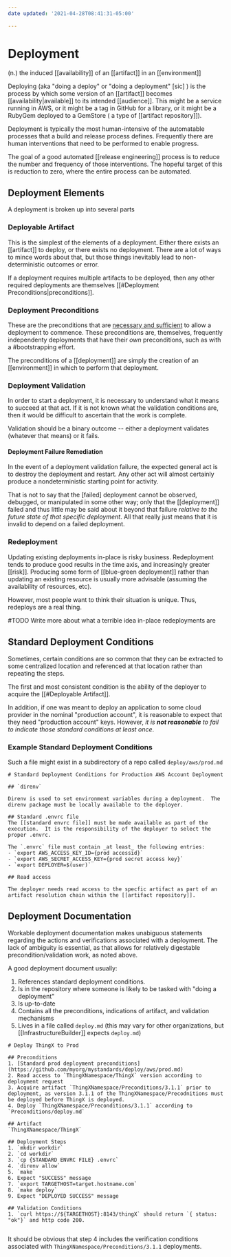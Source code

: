 ```yaml
---
date updated: '2021-04-28T08:41:31-05:00'

---
```


# Deployment

(n.) the induced [[availability]] of an [[artifact]] in an [[environment]]

Deploying (aka "doing a deploy" or "doing a deployment" [sic] ) is the process by which some version of an [[artifact]] becomes [[availability|available]] to its intended [[audience]].  This might be a service running in AWS, or it might be a tag in GitHub for a library, or it might be a RubyGem deployed to a GemStore ( a type of [[artifact repository]]).

Deployment is typically the most human-intensive of the automatable processes that a build and release process defines.  Frequently there are human interventions that need to be performed to enable progress.

The goal of a good automated [[release engineering]] process is to reduce the number and frequency of those interventions.  The hopeful target of this is reduction to zero, where the entire process can be automated.

## Deployment Elements

A deployment is broken up into several parts

### Deployable Artifact
This is the simplest of the elements of a deployment.  Either there exists an [[artifact]] to deploy, or there exists no deployment.  There are a lot of ways to mince words about that, but those things inevitably lead to non-deterministic outcomes or error.

If a deployment requires multiple artifacts to be deployed, then any other required deployments are themselves [[#Deployment Preconditions|preconditions]].

### Deployment Preconditions
These are the preconditions that are [necessary and sufficient](https://en.wikipedia.org/wiki/Necessity_and_sufficiency) to allow a deployment to commence.  These preconditions are, themselves, frequently independenty deployments that have their _own_ preconditions, such as with a #bootstrapping effort.

The preconditions of a [[deployment]] are simply the creation of an [[environment]] in which to perform that deployment.

### Deployment Validation
In order to start a deployment, it is necessary to understand what it means to succeed at that act.  If it is not known what the validation conditions are, then it would be difficult to ascertain that the work is complete.

Validation should be a binary outcome -- either a deployment validates (whatever that means) or it fails.  

#### Deployment Failure Remediation
In the event of a deployment validation failure, the expected general act is to destroy the deployment and restart.  Any other act will almost certainly produce a nondeterministic starting point for activity.  

That is not to say that the [failed] deployment cannot be observed, debugged, or manipulated in some other way; only that the [[deployment]] failed and thus little may be said about it beyond that failure _relative to the future state of that specific deployment_.  All that really just means that it is invalid to depend on a failed deployment.

### Redeployment

Updating existing deployments in-place is risky business.  Redeployment tends to produce good results in the time axis, and increasingly greater [[risk]].  Producing some form of [[blue-green deployment]] rather than updating an existing resource is usually more advisable (assuming the availability of resources, etc). 

However, most people want to think their situation is unique.  Thus, redeploys are a real thing.  

#TODO Write more about what a terrible idea in-place redeployments are


## Standard Deployment Conditions

Sometimes, certain conditions are so common that they can be extracted to some centralized location and referenced at that location rather than repeating the steps.

The first and most consistent condition is the ability of the deployer to acquire the [[#Deployable Artifact]].

In addition, if one was meant to deploy an application to some cloud provider in the nominal "production account", it is reasonable to expect that they need "production account" keys.  However, _it is **not reasonable** to fail to indicate those standard conditions at least once_.

### Example Standard Deployment Conditions

Such a file might exist in a subdirectory of a repo called `deploy/aws/prod.md`

```
# Standard Deployment Conditions for Production AWS Account Deployment

## `direnv` 

Direnv is used to set environment variables during a deployment.  The direnv package must be locally available to the deployer.

## Standard .envrc file
The [[standard envrc file]] must be made available as part of the execution.  It is the responsibility of the deployer to select the proper .envrc.  

The `.envrc` file must contain _at least_ the following entries:
- `export AWS_ACCESS_KEY_ID={prod accessid}`
- `export AWS_SECRET_ACCESS_KEY={prod secret access key}`
- `export DEPLOYER=$(user)`

## Read access

The deployer needs read access to the specfic artifact as part of an artifact resolution chain within the [[artifact repository]].

```

## Deployment Documentation

Workable deployment documentation makes unabiguous statements regarding the actions and verifications associated with a deployment.  The lack of ambiguity is essential, as that allows for relatively digestable precondition/validation work, as noted above.

A good deployment document usually:
1. References standard deployment conditions.
2. Is in the repository where someone is likely to be tasked with "doing a deployment"
3. Is up-to-date
4. Contains all the preconditions, indications of artifact, and validation mechanisms
5. Lives in a file called `deploy.md` (this may vary for other organizations, but [[InfrastructureBuilder]] expects `deploy.md`)

```
# Deploy ThingX to Prod

## Preconditions
1. [Standard prod deployment preconditions](https://github.com/myorg/mystandards/deploy/aws/prod.md)
2. Read access to `ThingXNamespace/ThingX` version according to deployment request
3. Acquire artifact `ThingXNamespace/Preconditions/3.1.1` prior to deployment, as version 3.1.1 of the ThingXNamespace/Precodnitions must be deployed before ThingX is deployed.
4. Deploy `ThingXNamespace/Preconditions/3.1.1` according to `Preconditions/deploy.md` 

## Artifact
`ThingXNamespace/ThingX`

## Deployment Steps
1. `mkdir workdir`
2. `cd workdir`
3. `cp {STANDARD ENVRC FILE} .envrc`
4. `direnv allow`
5. `make`
6. Expect "SUCCESS" message
7. `export TARGETHOST=target.hostname.com`
8. `make deploy`
9. Expect "DEPLOYED SUCCESS" message

## Validation Conditions
1. `curl https://${TARGETHOST}:8143/thingX` should return `{ status: "ok"}` and http code 200.


```

It should be obvious that step 4 includes the verification conditions associated with `ThingXNamespace/Preconditions/3.1.1` deployments.
